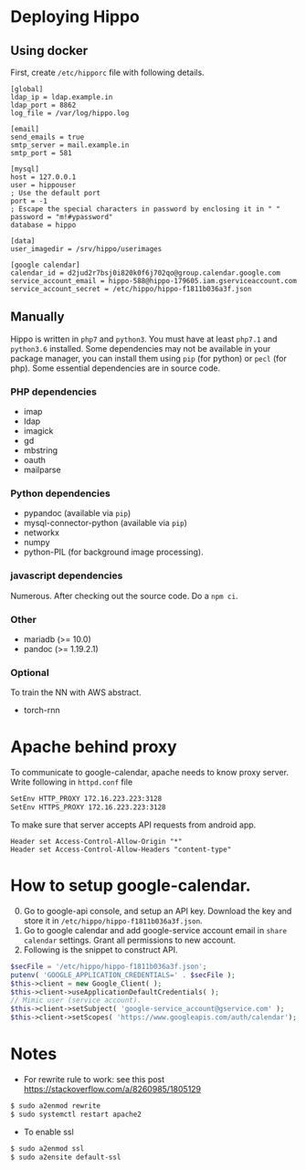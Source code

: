 # Deploying Hippo

## Using docker

First, create `/etc/hipporc` file with following details.

```
[global]
ldap_ip = ldap.example.in
ldap_port = 8862
log_file = /var/log/hippo.log

[email]
send_emails = true
smtp_server = mail.example.in
smtp_port = 581

[mysql]
host = 127.0.0.1
user = hippouser
; Use the default port
port = -1
; Escape the special characters in password by enclosing it in " "
password = "m!#ypassword"
database = hippo

[data]
user_imagedir = /srv/hippo/userimages

[google calendar]
calendar_id = d2jud2r7bsj0i820k0f6j702qo@group.calendar.google.com
service_account_email = hippo-588@hippo-179605.iam.gserviceaccount.com 
service_account_secret = /etc/hippo/hippo-f1811b036a3f.json
```

## Manually

Hippo is written in `php7` and `python3`. You must have at least `php7.1` and
`python3.6` installed. Some dependencies may not be available in your package
manager, you can install them using `pip` (for python) or `pecl` (for php).
Some essential dependencies are in source code.

### PHP dependencies 

- imap
- ldap
- imagick
- gd
- mbstring
- oauth
- mailparse

### Python dependencies
- pypandoc (available via `pip`)
- mysql-connector-python (available via `pip`)
- networkx 
- numpy
- python-PIL (for background image processing).

### javascript dependencies

Numerous. After checking out the source code. Do a `npm ci`.

### Other

- mariadb (>= 10.0) 
- pandoc (>= 1.19.2.1)

### Optional 

To train the NN with AWS abstract.

- torch-rnn 

# Apache behind proxy

To communicate to google-calendar, apache needs to know proxy server. Write
following in `httpd.conf` file

```bash
SetEnv HTTP_PROXY 172.16.223.223:3128
SetEnv HTTPS_PROXY 172.16.223.223:3128
```

To make sure that server accepts API requests from android app.

```
Header set Access-Control-Allow-Origin "*"
Header set Access-Control-Allow-Headers "content-type"
```

# How to setup google-calendar.

0. Go to google-api console, and setup an API key. Download the key and store it
   in `/etc/hippo/hippo-f1811b036a3f.json`.
1. Go to google calendar and add google-service account email in `share
   calendar` settings. Grant all permissions to new account.
2. Following is the snippet to construct API.


```php
$secFile = '/etc/hippo/hippo-f1811b036a3f.json';
putenv( 'GOOGLE_APPLICATION_CREDENTIALS=' . $secFile );
$this->client = new Google_Client( );
$this->client->useApplicationDefaultCredentials( );
// Mimic user (service account).
$this->client->setSubject( 'google-service_account@gservice.com' );
$this->client->setScopes( 'https://www.googleapis.com/auth/calendar');
```

# Notes

- For rewrite rule to work: see this post
  https://stackoverflow.com/a/8260985/1805129
```bash
$ sudo a2enmod rewrite
$ sudo systemctl restart apache2
```

- To enable ssl
```bash
$ sudo a2enmod ssl
$ sudo a2ensite default-ssl
```
